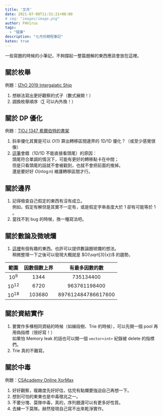 ```yaml
---
title: '文月'
date: 2021-07-08T11:51:21+08:00
# img: "images/image.png"
author: FHVirus
tags:
  - "隨筆"
description: "七月份競程筆記"
katex: true
---
```


一些寫題的時候的小筆記，不夠撐起一整篇題解的東西應該會放在這裡。

<!--more-->

## 關於枚舉

例題：[IZhO 2019 Intergalatic Ship](https://oj.uz/problem/view/IZhO19_xorsum)

1. 想辦法寫出更好觀察的式子（數式展開！）
2. 調換枚舉順序（$\sum$ 可以內外換！）

## 關於 DP 優化

例題：[TIOJ 1347 希爾伯特的書架](https://tioj.ck.tp.edu.tw/problems/1347)

1. 斜率優化其實是可以 $O(1)$ 算出轉移區間邊界的 1D/1D 優化？（或至少感覺很像）
2. [這筆](https://pastebin.com/zni6qbFX)會錯（1D/1D 不能直接看頭尾）的原因：  
頭尾符合單調的情況下，可能有更好的轉移點卡在中間；  
但是只看頭尾的話就不會被戳到，也就不會把前面的推掉。  
還是要好好 $O(n \log n)$ 維護轉移區間才行。

## 關於邊界

1. 記得檢查自己假定的東西有沒有成立。  
例如，假定有解但是其實不一定有，或是假定字串長度大於 1 卻有可能等於 1 。
2. 當找不到 bug 的時候，換一種寫法吧。

## 關於數論及微唬爛

1. [這裡](https://gist.github.com/dario2994/fb4713f252ca86c1254d)有個有趣的東西。也許可以提供數論題唬爛的想法。  
稍微整理一下之後可以發現大概就是 $O(\sqrt[3]{x})$ 的趨勢。

|    範圍     | 因數個數上界 |   有最多因數的數   |
| :---------: | :----------: | :----------------: |
|  $10 ^ 9$   |     1344     |     735134400      |
| $10 ^ {12}$ |     6720     |    963761198400    |
| $10 ^ {18}$ |    103680    | 897612484786617600 |

## 關於資結實作

1. 要實作多棵相同資結的時候（如線段樹、Trie 的時候），可以先開一個 pool 再用偽指標（很好寫！）  
如果怕 Memory leak 的話也可以開一個 `vector<int>` 紀錄被 delete 的指標們。
2. Trie 真的不難寫。

## 關於中毒

例題：[CSAcademy Online XorMax](https://csacademy.com/contest/archive/task/online_xormax/statement/)

1. 好好觀察，複雜度先好好估，估完有點爛要強迫自己再想一下。
2. 想到可怕的東東也是中毒徵兆之一。
3. 不要分塊、莫隊中毒，真的，序列題還可以有更多好性質。
4. 去練一下莫隊。赫然發現自己寫不出來乾淨實作。
